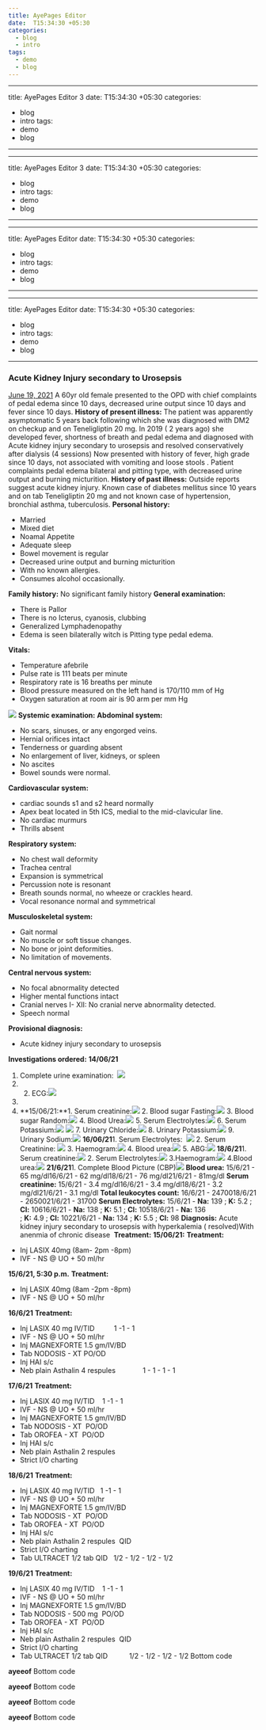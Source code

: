 ```yaml
---
title: AyePages Editor
date:  T15:34:30 +05:30
categories:
  - blog
  - intro
tags:
  - demo
  - blog
---
```

  ---
title: AyePages Editor 3
date:  T15:34:30 +05:30
categories:
  - blog
  - intro
tags:
  - demo
  - blog
---

***

title: AyePages Editor 3
date:  T15:34:30 +05:30
categories:

* blog
* intro
    tags:
* demo
* blog

***

***

title: AyePages Editor
date:  T15:34:30 +05:30
categories:

* blog
* intro
    tags:
* demo
* blog

***

***

title: AyePages Editor
date:  T15:34:30 +05:30
categories:

* blog
* intro
    tags:
* demo
* blog

***

### Acute Kidney Injury secondary to Urosepsis

[ June 19, 2021](https://casescape.blogspot.com/2021/06/acute-kidney-injury-secondary-to.html)
A 60yr old female presented to the OPD with chief complaints of pedal edema since 10 days, decreased urine output since 10 days and fever since 10 days.
**History of present illness:**
The patient was apparently asymptomatic 5 years back following which she was diagnosed with DM2 on checkup and on Teneligliptin 20 mg. In 2019 ( 2 years ago) she developed fever, shortness of breath and pedal edema and diagnosed with Acute kidney injury secondary to urosepsis and resolved conservatively after dialysis (4 sessions)
Now presented with history of fever, high grade since 10 days, not associated with vomiting and loose stools . Patient complaints pedal edema bilateral and pitting type, with decreased urine output and burning micturition.
**History of past illness:**
Outside reports suggest acute kidney injury. Known case of diabetes mellitus since 10 years and on tab Teneligliptin 20 mg and not known case of hypertension, bronchial asthma, tuberculosis.
**Personal history:**

* Married
* Mixed diet
* Noamal Appetite
* Adequate sleep
* Bowel movement is regular
* Decreased urine output and burning micturition
* With no known allergies.
* Consumes alcohol occasionally.

**Family history:**
No significant family history
**General examination:**

* There is Pallor
* There is no Icterus, cyanosis, clubbing
* Generalized Lymphadenopathy
* Edema is seen bilaterally witch is Pitting type pedal edema.

**Vitals:**

* Temperature afebrile
* Pulse rate is 111 beats per minute
* Respiratory rate is 16 breaths per minute
* Blood pressure measured on the left hand is 170/110 mm of Hg
* Oxygen saturation at room air is 90 arm per mm Hg

[![](https://1.bp.blogspot.com/-aS0AZT-3z_s/YM3tXOmtRgI/AAAAAAAAJVQ/_J9CbpiawFE-tlsGxxvlDUft7GvY_zGzwCLcBGAsYHQ/s320/IMG-20210619-WA0030.jpg)](https://1.bp.blogspot.com/-aS0AZT-3z_s/YM3tXOmtRgI/AAAAAAAAJVQ/_J9CbpiawFE-tlsGxxvlDUft7GvY_zGzwCLcBGAsYHQ/s1000/IMG-20210619-WA0030.jpg)
**Systemic examination:**
**Abdominal system:**

* No scars, sinuses, or any engorged veins.
* Hernial orifices intact
* Tenderness or guarding absent
* No enlargement of liver, kidneys, or spleen
* No ascites
* Bowel sounds were normal.

**Cardiovascular system:**

* cardiac sounds s1 and s2 heard normally
* Apex beat located in 5th ICS, medial to the mid-clavicular line.
* No cardiac murmurs
* Thrills absent

**Respiratory system:**

* No chest wall deformity
* Trachea central
* Expansion is symmetrical
* Percussion note is resonant
* Breath sounds normal, no wheeze or crackles heard.
* Vocal resonance normal and symmetrical

**Musculoskeletal system:**

* Gait normal
* No muscle or soft tissue changes.
* No bone or joint deformities.
* No limitation of movements.

**Central nervous system:**

* No focal abnormality detected
* Higher mental functions intact
* Cranial nerves I- XII: No cranial nerve abnormality detected.
* Speech normal

**Provisional diagnosis:**

* Acute kidney injury secondary to urosepsis

**Investigations ordered:**
**14/06/21**

1. Complete urine examination:
     [![](https://1.bp.blogspot.com/-43wjlbWa-gc/YM4EiO4fSlI/AAAAAAAAJVY/IR48U1lUu9449K2tj-1pO4MvTzAcj4BYACLcBGAsYHQ/s320/Complete%2BUrine%2BE%2B-%2B14.jpg)](https://1.bp.blogspot.com/-43wjlbWa-gc/YM4EiO4fSlI/AAAAAAAAJVY/IR48U1lUu9449K2tj-1pO4MvTzAcj4BYACLcBGAsYHQ/s779/Complete%2BUrine%2BE%2B-%2B14.jpg)
2. 
    2. ECG:[![](https://1.bp.blogspot.com/-RwLbqUbC8CQ/YM4InJnd_EI/AAAAAAAAJXI/PzviHCGkfsYEuqElfzzQob4A91SuyQo8ACLcBGAsYHQ/s320/IMG-20210619-WA0022.jpg)](https://1.bp.blogspot.com/-RwLbqUbC8CQ/YM4InJnd_EI/AAAAAAAAJXI/PzviHCGkfsYEuqElfzzQob4A91SuyQo8ACLcBGAsYHQ/s1197/IMG-20210619-WA0022.jpg)
3. 
4. \*\*15/06/21:\*\*1. Serum creatinine:[![](https://1.bp.blogspot.com/-FXA5peuCZYA/YM4E418N1YI/AAAAAAAAJVg/92un2vylBXMwkNW6krN-Ho2JmuCcohd3ACLcBGAsYHQ/s320/Serum%2Bcretainine%2B-%2B15.jpg)](https://1.bp.blogspot.com/-FXA5peuCZYA/YM4E418N1YI/AAAAAAAAJVg/92un2vylBXMwkNW6krN-Ho2JmuCcohd3ACLcBGAsYHQ/s783/Serum%2Bcretainine%2B-%2B15.jpg) 2. Blood sugar Fasting:[![](https://1.bp.blogspot.com/-T2yCZ1wbS3c/YM4FBu92eRI/AAAAAAAAJVk/uhaowFLPYJ4UxQdtlm5ChHSU4-jYqJ3bgCLcBGAsYHQ/s320/Blood%2Bsugar%2B-%2Bfasting%2B-%2B15.jpg)](https://1.bp.blogspot.com/-T2yCZ1wbS3c/YM4FBu92eRI/AAAAAAAAJVk/uhaowFLPYJ4UxQdtlm5ChHSU4-jYqJ3bgCLcBGAsYHQ/s786/Blood%2Bsugar%2B-%2Bfasting%2B-%2B15.jpg) 3. Blood sugar Random:[![](https://1.bp.blogspot.com/-Zu8bExs7pVI/YM4FBgdY34I/AAAAAAAAJVo/h0_Ipg8pIYkIPytmPPz8dVJwvHqsBj4wgCLcBGAsYHQ/s320/Blood%2Bsugar%2B-%2Brandom%2B-%2B15.jpg)](https://1.bp.blogspot.com/-Zu8bExs7pVI/YM4FBgdY34I/AAAAAAAAJVo/h0_Ipg8pIYkIPytmPPz8dVJwvHqsBj4wgCLcBGAsYHQ/s957/Blood%2Bsugar%2B-%2Brandom%2B-%2B15.jpg) 4. Blood Urea:[![](https://1.bp.blogspot.com/--2wXz6jodxI/YM4FBg417iI/AAAAAAAAJVs/7qKAxZwmWcQyogD9XkZT7CfLkO8kmg6cgCLcBGAsYHQ/s320/Blood%2Burea%2B-%2B15.jpg)](https://1.bp.blogspot.com/--2wXz6jodxI/YM4FBg417iI/AAAAAAAAJVs/7qKAxZwmWcQyogD9XkZT7CfLkO8kmg6cgCLcBGAsYHQ/s823/Blood%2Burea%2B-%2B15.jpg) 5. Serum Electrolytes:[![](https://1.bp.blogspot.com/-Wvp_G7NLoWk/YM4FCKlp1_I/AAAAAAAAJVw/hQbvcvTfl-gzsxTgMR1z_vR-6lgJrwr1wCLcBGAsYHQ/s320/Serum%2Belectrolytes%2B-%2B15.jpg)](https://1.bp.blogspot.com/-Wvp_G7NLoWk/YM4FCKlp1_I/AAAAAAAAJVw/hQbvcvTfl-gzsxTgMR1z_vR-6lgJrwr1wCLcBGAsYHQ/s957/Serum%2Belectrolytes%2B-%2B15.jpg) 6. Serum Potassium:[![](https://1.bp.blogspot.com/-ByoSht2I3nw/YM4F9c9uEFI/AAAAAAAAJWc/ER4p8hRL_R8YuMkzSRKutLeBGE_ERo6owCLcBGAsYHQ/s320/Serum%2BK%2B-%2B15.jpg)](https://1.bp.blogspot.com/-ByoSht2I3nw/YM4F9c9uEFI/AAAAAAAAJWc/ER4p8hRL_R8YuMkzSRKutLeBGE_ERo6owCLcBGAsYHQ/s802/Serum%2BK%2B-%2B15.jpg) [![](https://1.bp.blogspot.com/-KAIOu7H8nHQ/YM4F9YXw4VI/AAAAAAAAJWY/N5s574fMKi8QG-vt0l8p3qgjRTLf-J6hQCLcBGAsYHQ/s320/Serum%2BK%2B-%2B15%2B%25282%2529.jpg)](https://1.bp.blogspot.com/-KAIOu7H8nHQ/YM4F9YXw4VI/AAAAAAAAJWY/N5s574fMKi8QG-vt0l8p3qgjRTLf-J6hQCLcBGAsYHQ/s789/Serum%2BK%2B-%2B15%2B%25282%2529.jpg) 7. Urinary Chloride:[![](https://1.bp.blogspot.com/-FwW5j9OAN8Y/YM4HHJ16ZgI/AAAAAAAAJWw/EIQgUV0LXAoMcDRUQIwQoQAfDkdAXX5cwCLcBGAsYHQ/s320/Urinary%2Bchloride%2B-%2B15.jpg)](https://1.bp.blogspot.com/-FwW5j9OAN8Y/YM4HHJ16ZgI/AAAAAAAAJWw/EIQgUV0LXAoMcDRUQIwQoQAfDkdAXX5cwCLcBGAsYHQ/s888/Urinary%2Bchloride%2B-%2B15.jpg) 8. Urinary Potassium:[![](https://1.bp.blogspot.com/-_6EuqdmcjWY/YM4HHGWXgZI/AAAAAAAAJW0/bZ9vuQlR5RQWmL4AHBbWfCUwjng5_6nHwCLcBGAsYHQ/s320/Urinary%2BK%2B-%2B15.jpg)](https://1.bp.blogspot.com/-_6EuqdmcjWY/YM4HHGWXgZI/AAAAAAAAJW0/bZ9vuQlR5RQWmL4AHBbWfCUwjng5_6nHwCLcBGAsYHQ/s847/Urinary%2BK%2B-%2B15.jpg) 9. Urinary Sodium:[![](https://1.bp.blogspot.com/-l-Gj3AXptSU/YM4HHP4CdII/AAAAAAAAJW4/g0xUE7FiBJssgpPAXpFYrxxUIaDE5xYtwCLcBGAsYHQ/s320/Urinary%2BNa-%2B15.jpg)](https://1.bp.blogspot.com/-l-Gj3AXptSU/YM4HHP4CdII/AAAAAAAAJW4/g0xUE7FiBJssgpPAXpFYrxxUIaDE5xYtwCLcBGAsYHQ/s802/Urinary%2BNa-%2B15.jpg) **16/06/21**1. Serum Electrolytes:  [![](https://1.bp.blogspot.com/-zVw14u8IuVc/YM4FvRsL6BI/AAAAAAAAJWQ/Qd0FyUZ86OwBzz6rKVLMxCkN8tZ9vyH3gCLcBGAsYHQ/s320/Serum%2Belectrolytes%2B-%2B16.jpg)](https://1.bp.blogspot.com/-zVw14u8IuVc/YM4FvRsL6BI/AAAAAAAAJWQ/Qd0FyUZ86OwBzz6rKVLMxCkN8tZ9vyH3gCLcBGAsYHQ/s794/Serum%2Belectrolytes%2B-%2B16.jpg) 2. Serum Creatinine: [![](https://1.bp.blogspot.com/-ErLWIKL5bkI/YM4FviXZGAI/AAAAAAAAJWU/b4hQz_Nl260IAmRIiYvQMKT1uJR7iapvQCLcBGAsYHQ/s320/Serum%2Bcreatinine%2B-%2B16.jpg)](https://1.bp.blogspot.com/-ErLWIKL5bkI/YM4FviXZGAI/AAAAAAAAJWU/b4hQz_Nl260IAmRIiYvQMKT1uJR7iapvQCLcBGAsYHQ/s870/Serum%2Bcreatinine%2B-%2B16.jpg) 3. Haemogram:[![](https://1.bp.blogspot.com/-8pAU4EB-qsQ/YM4Fu5ThsJI/AAAAAAAAJWI/sjShP5yVTAUz75aQOl9h58qS4aLVaTasgCLcBGAsYHQ/s320/Haemogram%2B-%2B16.jpg)](https://1.bp.blogspot.com/-8pAU4EB-qsQ/YM4Fu5ThsJI/AAAAAAAAJWI/sjShP5yVTAUz75aQOl9h58qS4aLVaTasgCLcBGAsYHQ/s811/Haemogram%2B-%2B16.jpg) 4. Blood urea:[![](https://1.bp.blogspot.com/-Se4zc_2Wieo/YM4Fu86leaI/AAAAAAAAJWE/8opa0WXRqY0i7YmTtnE1Th1j8G8EtKtFACLcBGAsYHQ/s320/Blood%2Burea%2B-%2B16.jpg)](https://1.bp.blogspot.com/-Se4zc_2Wieo/YM4Fu86leaI/AAAAAAAAJWE/8opa0WXRqY0i7YmTtnE1Th1j8G8EtKtFACLcBGAsYHQ/s1219/Blood%2Burea%2B-%2B16.jpg) 5. ABG:[![](https://1.bp.blogspot.com/-a8I3cZ_IZEk/YM4Fu1Eu8OI/AAAAAAAAJWM/ApiWqWHTldkDK9YdloYs1wMsixZCGitHwCLcBGAsYHQ/s320/ABG%2B-%2B16.jpg)](https://1.bp.blogspot.com/-a8I3cZ_IZEk/YM4Fu1Eu8OI/AAAAAAAAJWM/ApiWqWHTldkDK9YdloYs1wMsixZCGitHwCLcBGAsYHQ/s957/ABG%2B-%2B16.jpg) **18/6/21**1. Serum creatinine:[![](https://1.bp.blogspot.com/-SEdSCrR_yrI/YM61v8-xaxI/AAAAAAAAJaI/NnB32UJ0TZ8JMuHJ_y6Cm2UmK7Sx1En3ACPcBGAsYHg/s320/IMG-20210620-WA0007__01.jpg)](https://1.bp.blogspot.com/-SEdSCrR_yrI/YM61v8-xaxI/AAAAAAAAJaI/NnB32UJ0TZ8JMuHJ_y6Cm2UmK7Sx1En3ACPcBGAsYHg/s720/IMG-20210620-WA0007__01.jpg) 2. Serum Electrolytes:[![](https://1.bp.blogspot.com/-w7e0fpFD-vQ/YM62PCwGNwI/AAAAAAAAJac/sC1E6DbmKDUKsELWxMwBTJm_MovJkvimQCPcBGAsYHg/s320/IMG-20210620-WA0006__01.jpg)](https://1.bp.blogspot.com/-w7e0fpFD-vQ/YM62PCwGNwI/AAAAAAAAJac/sC1E6DbmKDUKsELWxMwBTJm_MovJkvimQCPcBGAsYHg/s720/IMG-20210620-WA0006__01.jpg) 3.Haemogram:[![](https://1.bp.blogspot.com/-JM3GLKfgdlE/YM62adW_HKI/AAAAAAAAJag/OiJXbrqj4HM2BFBYH99wJRZsszR1AGhNgCPcBGAsYHg/s320/IMG-20210620-WA0005__01__01.jpg)](https://1.bp.blogspot.com/-JM3GLKfgdlE/YM62adW_HKI/AAAAAAAAJag/OiJXbrqj4HM2BFBYH99wJRZsszR1AGhNgCPcBGAsYHg/s660/IMG-20210620-WA0005__01__01.jpg) 4.Blood urea:[![](https://1.bp.blogspot.com/-K7t121eB2rg/YM62q4JIxAI/AAAAAAAAJao/_pOeFKyPRWUk62CZ10U7_BHSyQhwpHpkgCPcBGAsYHg/s320/IMG-20210620-WA0008__02.jpg)](https://1.bp.blogspot.com/-K7t121eB2rg/YM62q4JIxAI/AAAAAAAAJao/_pOeFKyPRWUk62CZ10U7_BHSyQhwpHpkgCPcBGAsYHg/s720/IMG-20210620-WA0008__02.jpg) **21/6/21**1. Complete Blood Picture (CBP)[![](https://1.bp.blogspot.com/-584xEnIAD6E/YNAJpXUa1vI/AAAAAAAAJbU/_wuS3MOgyC4T7bmQDCB6GJbpzlNZwC7sQCPcBGAsYHg/s320/IMG-20210621-WA0001%257E3.jpg)](https://1.bp.blogspot.com/-584xEnIAD6E/YNAJpXUa1vI/AAAAAAAAJbU/_wuS3MOgyC4T7bmQDCB6GJbpzlNZwC7sQCPcBGAsYHg/s675/IMG-20210621-WA0001%257E3.jpg) **Blood urea:** 15/6/21 - 65 mg/dl16/6/21 - 62 mg/dl18/6/21 - 76 mg/dl21/6/21 - 81mg/dl **Serum creatinine:** 15/6/21 - 3.4 mg/dl16/6/21 - 3.4 mg/dl18/6/21 - 3.2 mg/dl21/6/21 - 3.1 mg/dl **Total leukocytes count:** 16/6/21 - 2470018/6/21 - 2650021/6/21 - 31700 **Serum Electrolytes:** 15/6/21 - **Na:** 139 ; **K:** 5.2 ; **Cl:** 10616/6/21 - **Na:** 138 ; **K:** 5.1 ; **Cl:** 10518/6/21 - **Na:** 136 ; **K:** 4.9 ; **Cl:** 10221/6/21 - **Na:** 134 ; **K:** 5.5 ; **Cl:** 98 **Diagnosis:** Acute kidney injury secondary to urosepsis with hyperkalemia ( resolved)With anenmia of chronic disease  **Treatment:** **15/06/21:** **Treatment:**

* Inj LASIX 40mg (8am- 2pm -8pm)
* IVF - NS @ UO + 50 ml/hr

**15/6/21, 5:30 p.m.** **Treatment:**

* Inj LASIX 40mg (8am -2pm -8pm)
* IVF - NS @ UO + 50 ml/hr

**16/6/21** **Treatment:**

* Inj LASIX 40 mg IV/TID          1 -1 - 1
* IVF - NS @ UO + 50 ml/hr
* Inj MAGNEXFORTE 1.5 gm/IV/BD
* Tab NODOSIS - XT PO/OD
* Inj HAI s/c
* Neb plain Asthalin 4 respules              1 - 1 - 1 - 1

**17/6/21** **Treatment:**

* Inj LASIX 40 mg IV/TID    1 -1 - 1
* IVF - NS @ UO + 50 ml/hr
* Inj MAGNEXFORTE 1.5 gm/IV/BD
* Tab NODOSIS - XT  PO/OD
* Tab OROFEA - XT  PO/OD
* Inj HAI s/c
* Neb plain Asthalin 2 respules
* Strict I/O charting

**18/6/21** **Treatment:**

* Inj LASIX 40 mg IV/TID   1 -1 - 1
* IVF - NS @ UO + 50 ml/hr
* Inj MAGNEXFORTE 1.5 gm/IV/BD
* Tab NODOSIS - XT  PO/OD
* Tab OROFEA - XT  PO/OD
* Inj HAI s/c
* Neb plain Asthalin 2 respules  QID
* Strict I/O charting
* Tab ULTRACET 1/2 tab QID   1/2 - 1/2 - 1/2 - 1/2

**19/6/21**
**Treatment:**

* Inj LASIX 40 mg IV/TID    1 -1 - 1
* IVF - NS @ UO + 50 ml/hr
* Inj MAGNEXFORTE 1.5 gm/IV/BD
* Tab NODOSIS - 500 mg  PO/OD
* Tab OROFEA - XT  PO/OD
* Inj HAI s/c
* Neb plain Asthalin 2 respules  QID
* Strict I/O charting
* Tab ULTRACET 1/2 tab QID           1/2 - 1/2 - 1/2 - 1/2
    Bottom code

**ayeeof**
Bottom code

**ayeeof**
Bottom code

**ayeeof**
Bottom code

**ayeeof**
  Bottom code